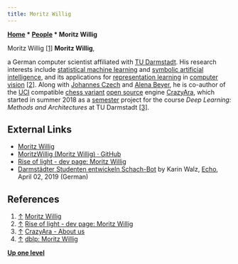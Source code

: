 ```yaml
---
title: Moritz Willig
---
```

**[Home](Home "Home") \* [People](People "People") \* Moritz Willig**



 [](File:Moritz_Willig.jpg) Moritz Willig <a id="cite-note-1" href="#cite-ref-1">[1]</a> 
**Moritz Willig**,  

a German computer scientist affiliated with [TU Darmstadt](Darmstadt_University_of_Technology "Darmstadt University of Technology"). 
His research interests include [statistical machine learning](https://en.wikipedia.org/wiki/Statistical_learning_theory) and [symbolic artificial intelligence](https://en.wikipedia.org/wiki/Symbolic_artificial_intelligence), and its applications for [representation learning](https://en.wikipedia.org/wiki/Feature_learning) in [computer vision](https://en.wikipedia.org/wiki/Computer_vision) <a id="cite-note-2" href="#cite-ref-2">[2]</a>.
Along with [Johannes Czech](Johannes_Czech "Johannes Czech") and [Alena Beyer](Alena_Beyer "Alena Beyer"), he is co-author of the [UCI](UCI "UCI") compatible [chess variant](Chess#Variants "Chess") [open source](Category:Open_Source "Category:Open Source") engine [CrazyAra](CrazyAra "CrazyAra"),
which started in summer 2018 as a [semester](https://en.wikipedia.org/wiki/Academic_term#Synonyms) project for the course *Deep Learning: Methods and Architectures* at TU Darmstadt <a id="cite-note-3" href="#cite-ref-3">[3]</a>.



## External Links


* [Moritz Willig](https://moritz-willig.de/)
* [MoritzWillig (Moritz Willig) · GitHub](https://github.com/MoritzWillig/)
* [Rise of light - dev page: Moritz Willig](https://rise-of-light.de/)
* [Darmstädter Studenten entwickeln Schach-Bot](https://www.echo-online.de/lokales/darmstadt/darmstadter-studenten-entwickeln-schach-bot_20056672) by Karin Walz, [Echo](https://www.echo-online.de/), April 02, 2019 (German)


## References


1. <a id="cite-ref-1" href="#cite-note-1">↑</a> [Moritz Willig](https://moritz-willig.de/)
2. <a id="cite-ref-2" href="#cite-note-2">↑</a> [Rise of light - dev page: Moritz Willig](https://rise-of-light.de/)
3. <a id="cite-ref-3" href="#cite-note-3">↑</a> [CrazyAra - About us](https://crazyara.org/about.html)
4. <a id="cite-ref-4" href="#cite-note-4">↑</a> [dblp: Moritz Willig](https://dblp.org/pid/247/6267.html)

**[Up one level](People "People")**







 
